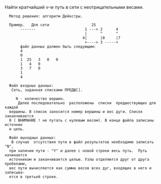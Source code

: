 Найти кратчайший v-w путь в сети с неотрицательными весами.

      Метод решения: алгоритм Дейкстры.

      Пример.   Для сети                   25
           -------                      1 ---> 2      4
                                        |      ^      ^
                                       4|      |0     |7
                                        +----> 3 -----+
           файл данных должен быть следующим:
           4
           0
           1  25   3   0   0
           1   4   0
           3   7   0
           1
           4

      Файл входных данных:
       Сеть, заданная списками ПРЕДШ[].

         N - количество вершин.
          Далее последовательно  расположены  списки  предшествующих для каждой
      вершины. В список заносится номер вершины и вес дуги. Список заканчивается
      0 ( ВНИМАНИЕ ! не путать с нулевым весом). В конце файла записаны источник
      и цель.

      Файл выходных данных:
       В случае  отсутствия пути в файл результатов необходимо записать "N",
      при наличии пути - "Y" и далее с новой строки весь путь.  Путь начинается
      источником и заканчивается целью. Узлы отделяются друг от друга пробелами,
      вес пути вычисляется как сумма весов всех дуг, входящих в него и записыва-
      ется в третьей строке.
